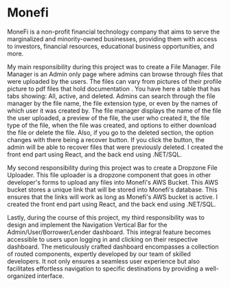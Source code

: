# Monefi

MoneFi is a non-profit financial technology company that aims to serve the marginalized and minority-owned businesses, providing
them with access to investors, financial resources, educational business opportunities, and more.

My main responsibility during this project was to create a File Manager. File Manager is an Admin only page where admins can browse through files that were uploaded by the users. The files can vary from pictures of their profile picture to pdf files that hold documentation . You have here a table that has tabs showing: All, active, and deleted. Admins can search through the file manager by the file name, the file extension type, or even by the names of which user it was created by. The file manager displays the name of the file the user uploaded, a preview of the file, the user who created it, the file type of the file, when the file was created, and options to either download the file or delete the file. Also, if you go to the deleted section, the option changes with there being a recover button. If you click the button, the admin will be able to recover files that were previously deleted. I created the front end part using React, and the back end using .NET/SQL.

My second responsibility during this project was to create a Dropzone File Uploader. This file uploader is a dropzone component that goes in other developer's forms to upload any files into Monefi's AWS Bucket. This AWS bucket stores a unique link that will be stored into Monefi's database. This ensures that the links will work as long as Monefi's AWS bucket is active. I created the front end part using React, and the back end using .NET/SQL.

Lastly, during the course of this project, my third responsibility was to design and implement the Navigation Vertical Bar for the Admin/User/Borrower/Lender dashboard. This integral feature becomes accessible to users upon logging in and clicking on their respective dashboard. The meticulously crafted dashboard encompasses a collection of routed components, expertly developed by our team of skilled developers. It not only ensures a seamless user experience but also facilitates effortless navigation to specific destinations by providing a well-organized interface.
